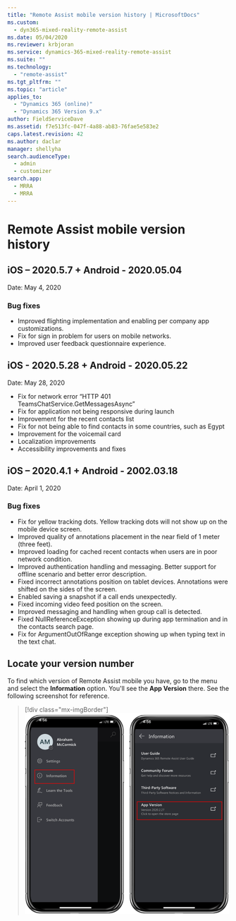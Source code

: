 ```yaml
---
title: "Remote Assist mobile version history | MicrosoftDocs"
ms.custom: 
  - dyn365-mixed-reality-remote-assist
ms.date: 05/04/2020
ms.reviewer: krbjoran
ms.service: dynamics-365-mixed-reality-remote-assist
ms.suite: ""
ms.technology: 
  - "remote-assist"
ms.tgt_pltfrm: ""
ms.topic: "article"
applies_to: 
  - "Dynamics 365 (online)"
  - "Dynamics 365 Version 9.x"
author: FieldServiceDave
ms.assetid: f7e513fc-047f-4a88-ab83-76fae5e583e2
caps.latest.revision: 42
ms.author: daclar
manager: shellyha
search.audienceType: 
  - admin
  - customizer
search.app: 
  - MRRA
  - MRRA
---
```


# Remote Assist mobile version history

## iOS – 2020.5.7 + Android - 2020.05.04 

Date: May 4, 2020

### Bug fixes
- Improved flighting implementation and enabling per company app customizations.
- Fix for sign in problem for users on mobile networks.
- Improved user feedback questionnaire experience.

## iOS - 2020.5.28 + Android - 2020.05.22

Date: May 28, 2020

-	Fix for network error “HTTP 401 TeamsChatService.GetMessagesAsync”
-	Fix for application not being responsive during launch
-	Improvement for the recent contacts list 
-	Fix for not being able to find contacts in some countries, such as Egypt
-	Improvement for the voicemail card
-	Localization improvements
-	Accessibility improvements and fixes

## iOS – 2020.4.1 + Android - 2002.03.18

Date: April 1, 2020

### Bug fixes

- Fix for yellow tracking dots. Yellow tracking dots will not show up on the mobile device screen.
- Improved quality of annotations placement in the near field of 1 meter (three feet).
- Improved loading for cached recent contacts when users are in poor network condition. 
- Improved authentication handling and messaging. Better support for offline scenario and better error description.
- Fixed incorrect annotations position on tablet devices. Annotations were shifted on the sides of the screen.
- Enabled saving a snapshot if a call ends unexpectedly.
- Fixed incoming video feed position on the screen.
- Improved messaging and handling when group call is detected.
- Fixed NullReferenceException showing up during app termination and in the contacts search page.
- Fix for ArgumentOutOfRange exception showing up when typing text in the text chat.

## Locate your version number

To find which version of Remote Assist mobile you have, go to the menu and select the **Information** option. You'll see the **App Version** there. See the following screenshot for reference. 

> [!div class="mx-imgBorder"]
> ![Screenshot of Remote Assist on a mobile device, showing the information option and the app version listed.](./media/ram-version-history-locate.png)
